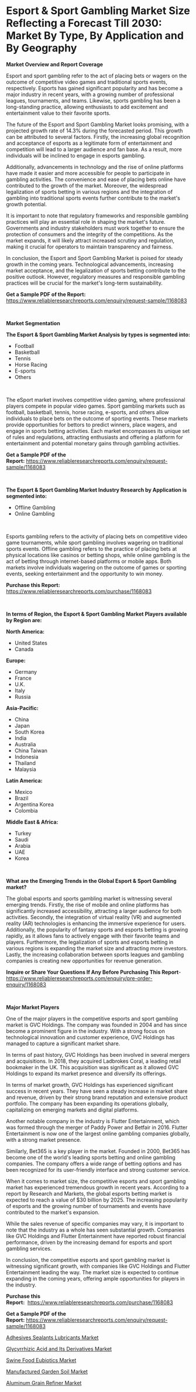 <p><h1>Esport & Sport Gambling Market Size Reflecting a Forecast Till 2030: Market By Type, By Application and By Geography</h1></p><p><strong>Market Overview and Report Coverage</strong></p>
<p><p>Esport and sport gambling refer to the act of placing bets or wagers on the outcome of competitive video games and traditional sports events, respectively. Esports has gained significant popularity and has become a major industry in recent years, with a growing number of professional leagues, tournaments, and teams. Likewise, sports gambling has been a long-standing practice, allowing enthusiasts to add excitement and entertainment value to their favorite sports.</p><p>The future of the Esport and Sport Gambling Market looks promising, with a projected growth rate of 14.3% during the forecasted period. This growth can be attributed to several factors. Firstly, the increasing global recognition and acceptance of esports as a legitimate form of entertainment and competition will lead to a larger audience and fan base. As a result, more individuals will be inclined to engage in esports gambling.</p><p>Additionally, advancements in technology and the rise of online platforms have made it easier and more accessible for people to participate in gambling activities. The convenience and ease of placing bets online have contributed to the growth of the market. Moreover, the widespread legalization of sports betting in various regions and the integration of gambling into traditional sports events further contribute to the market's growth potential.</p><p>It is important to note that regulatory frameworks and responsible gambling practices will play an essential role in shaping the market's future. Governments and industry stakeholders must work together to ensure the protection of consumers and the integrity of the competitions. As the market expands, it will likely attract increased scrutiny and regulation, making it crucial for operators to maintain transparency and fairness.</p><p>In conclusion, the Esport and Sport Gambling Market is poised for steady growth in the coming years. Technological advancements, increasing market acceptance, and the legalization of sports betting contribute to the positive outlook. However, regulatory measures and responsible gambling practices will be crucial for the market's long-term sustainability.</p></p>
<p><strong>Get a Sample PDF of the Report:</strong> <a href="https://www.reliableresearchreports.com/enquiry/request-sample/1168083">https://www.reliableresearchreports.com/enquiry/request-sample/1168083</a></p>
<p>&nbsp;</p>
<p><strong>Market Segmentation</strong></p>
<p><strong>The Esport & Sport Gambling Market Analysis by types is segmented into:</strong></p>
<p><ul><li>Football</li><li>Basketball</li><li>Tennis</li><li>Horse Racing</li><li>E-sports</li><li>Others</li></ul></p>
<p>&nbsp;</p>
<p><p>The eSport market involves competitive video gaming, where professional players compete in popular video games. Sport gambling markets such as football, basketball, tennis, horse racing, e-sports, and others allow individuals to place bets on the outcome of sporting events. These markets provide opportunities for bettors to predict winners, place wagers, and engage in sports betting activities. Each market encompasses its unique set of rules and regulations, attracting enthusiasts and offering a platform for entertainment and potential monetary gains through gambling activities.</p></p>
<p><strong>Get a Sample PDF of the Report:</strong>&nbsp;<a href="https://www.reliableresearchreports.com/enquiry/request-sample/1168083">https://www.reliableresearchreports.com/enquiry/request-sample/1168083</a></p>
<p>&nbsp;</p>
<p><strong>The Esport & Sport Gambling Market Industry Research by Application is segmented into:</strong></p>
<p><ul><li>Offline Gambling</li><li>Online Gambling</li></ul></p>
<p>&nbsp;</p>
<p><p>Esports gambling refers to the activity of placing bets on competitive video game tournaments, while sport gambling involves wagering on traditional sports events. Offline gambling refers to the practice of placing bets at physical locations like casinos or betting shops, while online gambling is the act of betting through internet-based platforms or mobile apps. Both markets involve individuals wagering on the outcome of games or sporting events, seeking entertainment and the opportunity to win money.</p></p>
<p><strong>Purchase this Report:</strong>&nbsp; <a href="https://www.reliableresearchreports.com/purchase/1168083">https://www.reliableresearchreports.com/purchase/1168083</a></p>
<p>&nbsp;</p>
<p><strong>In terms of Region, the Esport & Sport Gambling Market Players available by Region are:</strong></p>
<p>
    <p> <strong> North America: </strong>
        <ul>
            <li>United States</li>
            <li>Canada</li>
        </ul>
        </p> 
    <p> <strong> Europe: </strong>
        <ul>
            <li>Germany</li>
            <li>France</li>
            <li>U.K.</li>
            <li>Italy</li>
            <li>Russia</li>
        </ul>
        </p> 
    <p> <strong> Asia-Pacific: </strong>
        <ul>
            <li>China</li>
            <li>Japan</li>
            <li>South Korea</li>
            <li>India</li>
            <li>Australia</li>
            <li>China Taiwan</li>
            <li>Indonesia</li>
            <li>Thailand</li>
            <li>Malaysia</li>
        </ul>
        </p> 
    <p> <strong> Latin America: </strong>
        <ul>
            <li>Mexico</li>
            <li>Brazil</li>
            <li>Argentina Korea</li>
            <li>Colombia</li>
        </ul>
        </p> 
    <p> <strong> Middle East & Africa: </strong>
        <ul>
            <li>Turkey</li>
            <li>Saudi</li>
            <li>Arabia</li>
            <li>UAE</li>
            <li>Korea</li>
        </ul>
    </p>
    </p>
<p>&nbsp;</p>
<p><strong>What are the Emerging Trends in the Global Esport & Sport Gambling market?</strong></p>
<p><p>The global esports and sports gambling market is witnessing several emerging trends. Firstly, the rise of mobile and online platforms has significantly increased accessibility, attracting a larger audience for both activities. Secondly, the integration of virtual reality (VR) and augmented reality (AR) technologies is enhancing the immersive experience for users. Additionally, the popularity of fantasy sports and esports betting is growing rapidly, as it allows fans to actively engage with their favorite teams and players. Furthermore, the legalization of sports and esports betting in various regions is expanding the market size and attracting more investors. Lastly, the increasing collaboration between sports leagues and gambling companies is creating new opportunities for revenue generation.</p></p>
<p><strong>Inquire or Share Your Questions If Any Before Purchasing This Report</strong>- <a href="https://www.reliableresearchreports.com/enquiry/pre-order-enquiry/1168083">https://www.reliableresearchreports.com/enquiry/pre-order-enquiry/1168083</a></p>
<p>&nbsp;</p>
<p><strong>Major Market Players</strong></p>
<p><p>One of the major players in the competitive esports and sport gambling market is GVC Holdings. The company was founded in 2004 and has since become a prominent figure in the industry. With a strong focus on technological innovation and customer experience, GVC Holdings has managed to capture a significant market share.</p><p>In terms of past history, GVC Holdings has been involved in several mergers and acquisitions. In 2018, they acquired Ladbrokes Coral, a leading retail bookmaker in the UK. This acquisition was significant as it allowed GVC Holdings to expand its market presence and diversify its offerings.</p><p>In terms of market growth, GVC Holdings has experienced significant success in recent years. They have seen a steady increase in market share and revenue, driven by their strong brand reputation and extensive product portfolio. The company has been expanding its operations globally, capitalizing on emerging markets and digital platforms.</p><p>Another notable company in the industry is Flutter Entertainment, which was formed through the merger of Paddy Power and Betfair in 2016. Flutter Entertainment is now one of the largest online gambling companies globally, with a strong market presence.</p><p>Similarly, Bet365 is a key player in the market. Founded in 2000, Bet365 has become one of the world's leading sports betting and online gambling companies. The company offers a wide range of betting options and has been recognized for its user-friendly interface and strong customer service.</p><p>When it comes to market size, the competitive esports and sport gambling market has experienced tremendous growth in recent years. According to a report by Research and Markets, the global esports betting market is expected to reach a value of $30 billion by 2025. The increasing popularity of esports and the growing number of tournaments and events have contributed to the market's expansion.</p><p>While the sales revenue of specific companies may vary, it is important to note that the industry as a whole has seen substantial growth. Companies like GVC Holdings and Flutter Entertainment have reported robust financial performance, driven by the increasing demand for esports and sport gambling services.</p><p>In conclusion, the competitive esports and sport gambling market is witnessing significant growth, with companies like GVC Holdings and Flutter Entertainment leading the way. The market size is expected to continue expanding in the coming years, offering ample opportunities for players in the industry.</p></p>
<p><strong>Purchase this Report:</strong>&nbsp;&nbsp;<a href="https://www.reliableresearchreports.com/purchase/1168083">https://www.reliableresearchreports.com/purchase/1168083</a></p>
<p></p>
<p><strong>Get a Sample PDF of the Report:</strong>&nbsp;<a href="https://www.reliableresearchreports.com/enquiry/request-sample/1168083">https://www.reliableresearchreports.com/enquiry/request-sample/1168083</a></p>
<p><p><a href="https://medium.com/@tyreldooley/adhesives-sealants-lubricants-market-insight-market-trends-growth-forecasted-from-2023-to-2030-f25f62d72790">Adhesives Sealants Lubricants Market</a></p><p><a href="https://medium.com/@larrycrooks1923/decoding-glycyrrhizic-acid-and-its-derivatives-market-metrics-market-share-trends-and-growth-0eb43a4ed1d1">Glycyrrhizic Acid and Its Derivatives Market</a></p><p><a href="https://medium.com/@chazmonahan2023/swine-food-eubiotics-market-research-report-its-history-and-forecast-2023-to-2030-7b6c256d44ad">Swine Food Eubiotics Market</a></p><p><a href="https://medium.com/@twilabailey2000/manufactured-garden-soil-market-competitive-analysis-market-trends-and-forecast-to-2030-076728cbad85">Manufactured Garden Soil Market</a></p><p><a href="https://medium.com/@trystanward/aluminum-grain-refiner-market-share-evolution-and-market-growth-trends-2023-2030-378bd8a29415">Aluminum Grain Refiner Market</a></p></p>